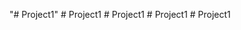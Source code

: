 "# Project1" 
#   P r o j e c t 1  
 #   P r o j e c t 1  
 #   P r o j e c t 1  
 #   P r o j e c t 1  
 